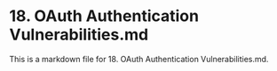 # 18. OAuth Authentication Vulnerabilities.md

This is a markdown file for 18. OAuth Authentication Vulnerabilities.md.